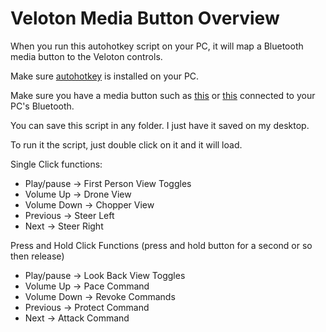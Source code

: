 # Veloton Media Button Overview

When you run this autohotkey script on your PC, it will map a Bluetooth media button to the Veloton controls. 

Make sure [autohotkey](https://www.autohotkey.com/) is installed on your PC. 

Make sure you have a media button such as [this](https://www.amazon.com/gp/aw/d/B00RM75NL0?psc=1&ref=ppx_pop_mob_b_asin_title) or [this](https://www.amazon.com/gp/aw/d/B08GCSZ26W?psc=1&ref=ppx_pop_mob_b_asin_title) connected to your PC's Bluetooth. 

You can save this script in any folder. I just have it saved on my desktop. 

To run it the script, just double click on it and it will load. 

Single Click functions:

  - Play/pause -> First Person View Toggles
  - Volume Up -> Drone View
  - Volume Down -> Chopper View
  - Previous -> Steer Left
  - Next -> Steer Right

Press and Hold Click Functions (press and hold button for a second or so then release)

  - Play/pause -> Look Back View Toggles
  - Volume Up -> Pace Command
  - Volume Down -> Revoke Commands
  - Previous -> Protect Command
  - Next -> Attack Command
